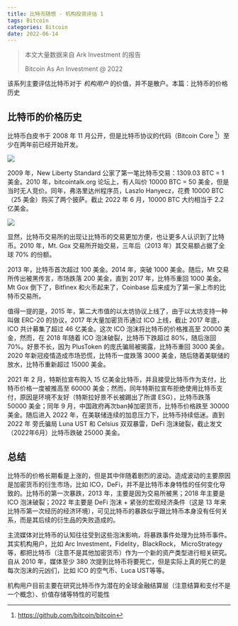 ```yaml
---
title: 比特币随想 - 机构投资评估 1
tags: Bitcoin
categories: Bitcoin
date: 2022-06-14
---
```


> 本文大量数据来自 Ark Investment 的报告
> 
> Bitcoin As An Investment @ 2022

该系列主要评估比特币对于 *机构用户* 的价值，并不是散户。本篇：比特币的价格历史

## 比特币的价格历史

比特币白皮书于 2008 年 11 月公开，但是比特币协议的代码（Bitcoin Core [^bitcoin]）至少在两年前已经开始开发。

![](https://i.imgur.com/NtVl7Ue.png)

2009 年，New Liberty Standard 公家了第一笔比特币交易：1309.03 BTC = 1 美金。2010 年，bitcointalk.org 论坛上，有人叫价 10000 BTC = 50 美金，但是当时无人竞价。同年，弗洛里达州程序员，Laszlo Hanyecz，花费 10000 BTC （25 美金）购买了两个披萨。截止 2022 年 6 月，10000 BTC 大约相当于 2.2 亿美金。

![](https://i.imgur.com/rDbWPPK.png)

显然，比特币交易所的出现让比特币的交易更加方便，也让更多人认识到了比特币。2010 年，Mt. Gox 交易所开始交易，三年后（2013 年）其交易额占据了全球 70% 的份额。

2013 年，比特币首次超过 100 美金。2014 年，突破 1000 美金。随后，Mt 交易所传出被黑传言，市场跌落 200 美金，直到 2017 年，比特币重回 1000 美金。Mt Gox 倒下了，Bitfinex 和火币起来了，Coinbase 后来成为了第一家上市的比特币交易所。

值得一提的是，2015 年，第二大市值的以太坊协议上线了，由于以太坊支持一种叫做 ERC-20 的协议，2017 年大量加密货币通过 ICO 上线，截止 2017 年底，ICO 共计募集了超过 46 亿美金。这次 ICO 泡沫将比特币的价格推高至 20000 美金，然而，在 2018 年随着 ICO 泡沫破裂，比特币下跌超过 80%，随后涨回 70%。好景不长，因为 PlusToken 的庞氏骗局被揭露，比特币重回 3000 美金。2020 年新冠疫情造成市场恐慌，比特币一度跌落 3000 美金，随后随着美联储的放水，比特币重新超过 15000 美金。

2021 年 2 月，特斯拉宣布购入 15 亿美金比特币，并且接受比特币作为支付，比特币价格一度被推高至 60000 美金；然而，同年特斯拉宣布拒绝使用比特币支付，原因是环境不友好（特斯拉好景不长被踢出了所谓 ESG），比特币跌落 50000 美金；同年 9 月，中国政府再次ban掉加密货币，比特币价格跌至 30000 美金。随后进入 2022 年，在美联储连续的加息压力下，比特币持续低迷。直到 2022 年 旁氏骗局 Luna UST 和 Celsius 双双暴雷，DeFi 泡沫破裂，截止发文（2022年6月）比特币跌破 25000 美金。

## 总结

比特币的价格长期看是上涨的，但是其中伴随着剧烈的波动。造成波动的主要原因是加密货币的衍生市场，比如 ICO，DeFi，并不是比特币本身特性的任何变化导致的。比特币的第一次暴跌，2013 年，主要是因为交易所被黑；2018 年主要是 ICO 泡沫破裂；2022 年主要是 DeFi 泡沫 + 紧张的宏观经济条件（这是 13 年来比特币第一次经历的经济环境），可见比特币的暴跌似乎跟比特币本身没有任何关系，而是其后续的衍生品的失败造成的。

主流媒体对比特币的认知往往受到这些泡沫影响，将暴跌事件处理为比特币事件。其实机构用户，比如 Arc Investment，Fidelity，BlackRock， MicroStrategy等，都把比特币（注意不是其他加密货币）作为一个新的资产类型进行相关研究。自从 2010 年，媒体至少 380 次提到比特币将要死亡，但是实际上真的死亡的是每次泡沫的元凶们，比如 ICO 的空气币、Luca UST等等。

机构用户目前主要在研究比特币作为潜在的全球金融结算层（注意结算和支付不是一个概念）、价值存储等特性的可能性


[^bitcoin]: https://github.com/bitcoin/bitcoin

